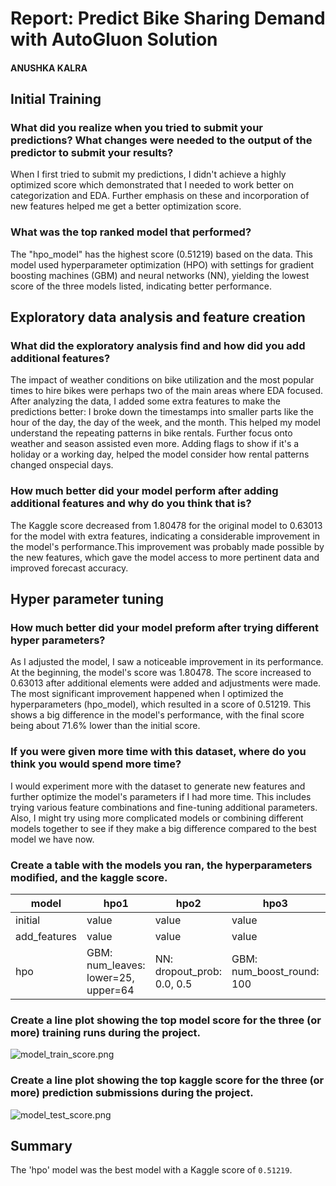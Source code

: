 # Report: Predict Bike Sharing Demand with AutoGluon Solution
#### ANUSHKA KALRA

## Initial Training
### What did you realize when you tried to submit your predictions? What changes were needed to the output of the predictor to submit your results?
When I first tried to submit my predictions, I didn't achieve a highly optimized score which demonstrated that I needed to work better on categorization and EDA. Further emphasis on these and incorporation of new features helped me get a better optimization score.

### What was the top ranked model that performed?
The "hpo_model" has the highest score (0.51219) based on the data. This model used hyperparameter optimization (HPO) with settings for gradient boosting machines (GBM) and neural networks (NN), yielding the lowest score of the three models listed, indicating better performance.

## Exploratory data analysis and feature creation
### What did the exploratory analysis find and how did you add additional features?
The impact of weather conditions on bike utilization and the most popular times to hire bikes were perhaps two of the main areas where EDA focused.
After analyzing the data, I added some extra features to make the predictions better:
I broke down the timestamps into smaller parts like the hour of the day, the day of the week, and the month. This helped my model understand the repeating patterns in bike rentals. Further focus onto weather and season assisted even more.
Adding flags to show if it's a holiday or a working day, helped the model consider how rental patterns changed onspecial days.

### How much better did your model perform after adding additional features and why do you think that is?
The Kaggle score decreased from 1.80478 for the original model to 0.63013 for the model with extra features, indicating a considerable improvement in the model's performance.This improvement was probably made possible by the new features, which gave the model access to more pertinent data and improved forecast accuracy.

## Hyper parameter tuning
### How much better did your model preform after trying different hyper parameters?
As I adjusted the model, I saw a noticeable improvement in its performance. At the beginning, the model's score was 1.80478. The score increased to 0.63013 after additional elements were added and adjustments were made. The most significant improvement happened when I optimized the hyperparameters (hpo_model), which resulted in a score of 0.51219. This shows a big difference in the model's performance, with the final score being about 71.6% lower than the initial score.

### If you were given more time with this dataset, where do you think you would spend more time?
I would experiment more with the dataset to generate new features and further optimize the model's parameters if I had more time. This includes trying various feature combinations and fine-tuning additional parameters. Also, I might try using more complicated models or combining different models together to see if they make a big difference compared to the best model we have now.

### Create a table with the models you ran, the hyperparameters modified, and the kaggle score.
|model|hpo1|hpo2|hpo3|score|
|--|--|--|--|--|
|initial|value|value|value|1.80478|
|add_features|value|value|value|0.63013|
|hpo|GBM: num_leaves: lower=25, upper=64|NN: dropout_prob: 0.0, 0.5|GBM: num_boost_round: 100|0.51219|

### Create a line plot showing the top model score for the three (or more) training runs during the project.


![model_train_score.png](img/model_train_score.png)

### Create a line plot showing the top kaggle score for the three (or more) prediction submissions during the project.


![model_test_score.png](img/model_test_score.png)

## Summary
The 'hpo' model was the best model with a Kaggle score of `0.51219`.